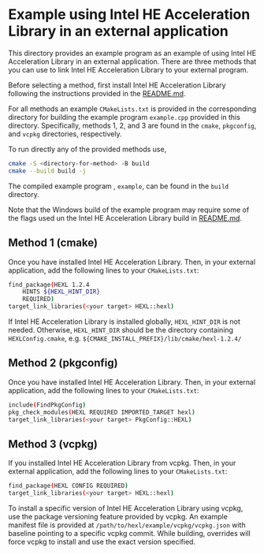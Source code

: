 # Example using Intel HE Acceleration Library in an external application

This directory provides an example program as an example of using Intel HE
Acceleration Library in an external application. There are three methods that
you can use to link Intel HE Acceleration Library to your external program.

Before selecting a method, first install Intel HE Acceleration Library following
the instructions provided in the [README.md](../README.md).

For all methods an example `CMakeLists.txt` is provided in the corresponding
directory for building the example program `example.cpp` provided in this
directory. Specifically, methods 1, 2, and 3 are found in the `cmake`,
`pkgconfig`, and `vcpkg` directories, respectively.

To run directly any of the provided methods use,
```bash
cmake -S <directory-for-method> -B build
cmake --build build -j
```
The compiled example program , `example`, can be found in the `build` directory.

Note that the Windows build of the example program may require some of the
flags used un the Intel HE Acceleration Library build in
[README.md](../README.md).

## Method 1 (cmake)

Once you have installed Intel HE Acceleration Library. Then, in your external
application, add the following lines to your `CMakeLists.txt`:

```bash
find_package(HEXL 1.2.4
    HINTS ${HEXL_HINT_DIR}
    REQUIRED)
target_link_libraries(<your target> HEXL::hexl)
```
If Intel HE Acceleration Library is installed globally, `HEXL_HINT_DIR` is not
needed. Otherwise, `HEXL_HINT_DIR` should be the directory containing
`HEXLConfig.cmake`, e.g. `${CMAKE_INSTALL_PREFIX}/lib/cmake/hexl-1.2.4/`

## Method 2 (pkgconfig)

Once you have installed Intel HE Acceleration Library. Then, in your external
application, add the following lines to your `CMakeLists.txt`:

```bash
include(FindPkgConfig)
pkg_check_modules(HEXL REQUIRED IMPORTED_TARGET hexl)
target_link_libraries(<your target> PkgConfig::HEXL)
```

## Method 3 (vcpkg)

If you installed Intel HE Acceleration Library from vcpkg. Then, in your external
application, add the following lines to your `CMakeLists.txt`:

```bash
find_package(HEXL CONFIG REQUIRED)
target_link_libraries(<your target> HEXL::hexl)
```

To install a specific version of Intel HE Acceleration Library using vcpkg, use the
package versioning feature provided by vcpkg. An example manifest file is
provided at `/path/to/hexl/example/vcpkg/vcpkg.json` with baseline pointing to
a specific vcpkg commit. While building, overrides  will  force vcpkg to
install and use the exact version specified.
